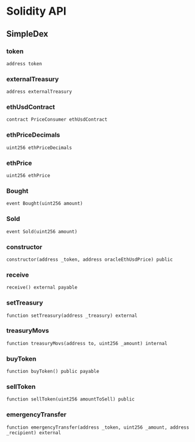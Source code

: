 # Solidity API

## SimpleDex

### token

```solidity
address token
```

### externalTreasury

```solidity
address externalTreasury
```

### ethUsdContract

```solidity
contract PriceConsumer ethUsdContract
```

### ethPriceDecimals

```solidity
uint256 ethPriceDecimals
```

### ethPrice

```solidity
uint256 ethPrice
```

### Bought

```solidity
event Bought(uint256 amount)
```

### Sold

```solidity
event Sold(uint256 amount)
```

### constructor

```solidity
constructor(address _token, address oracleEthUsdPrice) public
```

### receive

```solidity
receive() external payable
```

### setTreasury

```solidity
function setTreasury(address _treasury) external
```

### treasuryMovs

```solidity
function treasuryMovs(address to, uint256 _amount) internal
```

### buyToken

```solidity
function buyToken() public payable
```

### sellToken

```solidity
function sellToken(uint256 amountToSell) public
```

### emergencyTransfer

```solidity
function emergencyTransfer(address _token, uint256 _amount, address _recipient) external
```

